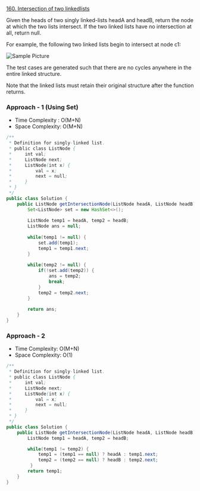 [160. Intersection of two linkedlists](https://leetcode.com/problems/intersection-of-two-linked-lists/)

Given the heads of two singly linked-lists headA and headB, return the node at which the two lists intersect. If the two linked lists have no intersection at all, return null.

For example, the following two linked lists begin to intersect at node c1:

![Sample Picture](https://assets.leetcode.com/uploads/2021/03/05/160_statement.png)

The test cases are generated such that there are no cycles anywhere in the entire linked structure.

Note that the linked lists must retain their original structure after the function returns.

### Approach - 1 (Using Set)

- Time Complexity : O(M+N)
- Space Complexity: O(M+N)

```java
/**
 * Definition for singly-linked list.
 * public class ListNode {
 *     int val;
 *     ListNode next;
 *     ListNode(int x) {
 *         val = x;
 *         next = null;
 *     }
 * }
 */
public class Solution {
    public ListNode getIntersectionNode(ListNode headA, ListNode headB) {
        Set<ListNode> set = new HashSet<>();
        
        ListNode temp1 = headA, temp2 = headB;
        ListNode ans = null;
        
        while(temp1 != null) {
            set.add(temp1);
            temp1 = temp1.next;
        }
        
        while(temp2 != null) {
            if(!set.add(temp2)) {
                ans = temp2;
                break;
            }
            temp2 = temp2.next;
        }
        
        return ans;        
    }
}
```


### Approach - 2 

- Time Complexity: O(M+N)
- Space Complexity: O(1)


```java
/**
 * Definition for singly-linked list.
 * public class ListNode {
 *     int val;
 *     ListNode next;
 *     ListNode(int x) {
 *         val = x;
 *         next = null;
 *     }
 * }
 */
public class Solution {
    public ListNode getIntersectionNode(ListNode headA, ListNode headB) {
        ListNode temp1 = headA, temp2 = headB;

        while(temp1 != temp2) {
            temp1 = (temp1 == null) ? headA : temp1.next;
            temp2 = (temp2 == null) ? headB : temp2.next;
         }
        return temp1;
    }
}
```